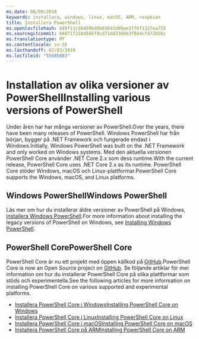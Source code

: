 ```yaml
---
ms.date: 08/09/2018
keywords: installera, windows, linux, macOS, ARM, raspbian
title: Installera PowerShell
ms.openlocfilehash: b89f11c36459bd0b03693d89ae3ff6f1327ea755
ms.sourcegitcommit: b6871f21bd666f9cd71dd336bb3f844cf472b56c
ms.translationtype: MT
ms.contentlocale: sv-SE
ms.lasthandoff: 02/03/2019
ms.locfileid: "55685083"
---
```

# <a name="installing-various-versions-of-powershell"></a><span data-ttu-id="dd6b5-103">Installation av olika versioner av PowerShell</span><span class="sxs-lookup"><span data-stu-id="dd6b5-103">Installing various versions of PowerShell</span></span>

<span data-ttu-id="dd6b5-104">Under åren har har många versioner av PowerShell.</span><span class="sxs-lookup"><span data-stu-id="dd6b5-104">Over the years, there have been many releases of PowerShell.</span></span> <span data-ttu-id="dd6b5-105">Windows PowerShell har från början, bygger på .NET Framework och fungerade endast i Windows.</span><span class="sxs-lookup"><span data-stu-id="dd6b5-105">Initially, Windows PowerShell was built on the .NET Framework and only worked on Windows systems.</span></span> <span data-ttu-id="dd6b5-106">Med den aktuella versionen PowerShell Core använder .NET Core 2.x som dess runtime.</span><span class="sxs-lookup"><span data-stu-id="dd6b5-106">With the current release, PowerShell Core uses .NET Core 2.x as its runtime.</span></span> <span data-ttu-id="dd6b5-107">PowerShell Core stöder Windows, macOS och Linux-plattformar.</span><span class="sxs-lookup"><span data-stu-id="dd6b5-107">PowerShell Core supports the Windows, macOS, and Linux platforms.</span></span>

## <a name="windows-powershell"></a><span data-ttu-id="dd6b5-108">Windows PowerShell</span><span class="sxs-lookup"><span data-stu-id="dd6b5-108">Windows PowerShell</span></span>

<span data-ttu-id="dd6b5-109">Läs mer om hur du installerar äldre versioner av PowerShell på Windows, [installera Windows PowerShell](installing-windows-powershell.md).</span><span class="sxs-lookup"><span data-stu-id="dd6b5-109">For more information about installing the legacy versions of PowerShell on Windows, see [Installing Windows PowerShell](installing-windows-powershell.md).</span></span>

## <a name="powershell-core"></a><span data-ttu-id="dd6b5-110">PowerShell Core</span><span class="sxs-lookup"><span data-stu-id="dd6b5-110">PowerShell Core</span></span>

<span data-ttu-id="dd6b5-111">PowerShell Core är nu ett projekt med öppen källkod på [GitHub](https://github.com/powershell/powershell).</span><span class="sxs-lookup"><span data-stu-id="dd6b5-111">PowerShell Core is now an Open Source project on [GitHub](https://github.com/powershell/powershell).</span></span>
<span data-ttu-id="dd6b5-112">Se följande artiklar för mer information om hur du installerar PowerShell Core på olika plattformar som stöds och experimentella.</span><span class="sxs-lookup"><span data-stu-id="dd6b5-112">See the following articles for more information on installing PowerShell Core on various supported and experimental platforms.</span></span>

- [<span data-ttu-id="dd6b5-113">Installera PowerShell Core i Windows</span><span class="sxs-lookup"><span data-stu-id="dd6b5-113">Installing PowerShell Core on Windows</span></span>](Installing-PowerShell-Core-on-Windows.md)
- [<span data-ttu-id="dd6b5-114">Installera PowerShell Core i Linux</span><span class="sxs-lookup"><span data-stu-id="dd6b5-114">Installing PowerShell Core on Linux</span></span>](Installing-PowerShell-Core-on-Linux.md)
- [<span data-ttu-id="dd6b5-115">Installera PowerShell Core i macOS</span><span class="sxs-lookup"><span data-stu-id="dd6b5-115">Installing PowerShell Core on macOS</span></span>](Installing-PowerShell-Core-on-macOS.md)
- [<span data-ttu-id="dd6b5-116">Installera PowerShell Core på ARM</span><span class="sxs-lookup"><span data-stu-id="dd6b5-116">Installing PowerShell Core on ARM</span></span>](PowerShell-Core-on-ARM.md)
